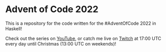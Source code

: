 Advent of Code 2022
===

This is a repository for the code written for the #AdventOfCode 2022 in Haskell!

Check out the series on [YouTube](https://www.youtube.com/playlist?list=PLI1Cj70VxcjH3DKWrCXeFF_lo9ZCyhO0J), or
catch me live on [Twitch](twitch.tv/tritlo) at 17:00 UTC every day until Christmas (13:00 UTC on weekends)!
